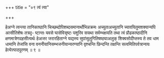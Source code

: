 +++
title = "०९ त्वं त्या"

+++

हेअग्ने त्वन्त्या तानिकाष्ठानि चिच्छब्दोपिशब्दसमानार्थोभिन्नक्रमः अच्युताअच्युतानि च्यावयितुमशक्यान्यपि अत्सीतिशेषः तत्रदृ- ष्टान्तः यवसे घासेविसृष्टः पशुरिव सयथा सर्वम्भक्षयति तथा त्वं प्रौढकाष्ठादीनि क्षणमात्रेणदहसीत्यर्थः हेअजर जरारहिताग्ने यद्यस्य सुपांसुलुगितिषष्ठ्याअलुक् शिक्वसोदीप्तस्य ते तव धाम धामानि तेजांसि वना वननीयानिसम्भजनीयान्यरण्यानि वृश्चन्ति छिन्दन्ति तक्षन्ति सत्वमितिपर्वत्रान्वयः हेत्येत्त्पादपूरणम् ॥ ९ ॥